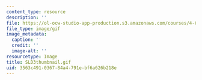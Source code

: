 ```yaml
---
content_type: resource
description: ''
file: https://ol-ocw-studio-app-production.s3.amazonaws.com/courses/4-614-religious-architecture-and-islamic-cultures-fall-2002/3563c491036784a4791ebf6a626b218e_SLD3thumbnail.gif
file_type: image/gif
image_metadata:
  caption: ''
  credit: ''
  image-alt: ''
resourcetype: Image
title: SLD3thumbnail.gif
uid: 3563c491-0367-84a4-791e-bf6a626b218e
---
```

